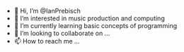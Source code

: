 - 👋 Hi, I’m @IanPrebisch
- 👀 I’m interested in music production and computing
- 🌱 I’m currently learning basic concepts of programming
- 💞️ I’m looking to collaborate on ...
- 📫 How to reach me ...

<!---
Usang2000/Usang2000 is a ✨ special ✨ repository because its `README.md` (this file) appears on your GitHub profile.
You can click the Preview link to take a look at your changes.
--->

